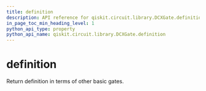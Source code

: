 ```yaml
---
title: definition
description: API reference for qiskit.circuit.library.DCXGate.definition
in_page_toc_min_heading_level: 1
python_api_type: property
python_api_name: qiskit.circuit.library.DCXGate.definition
---
```


# definition

Return definition in terms of other basic gates.

